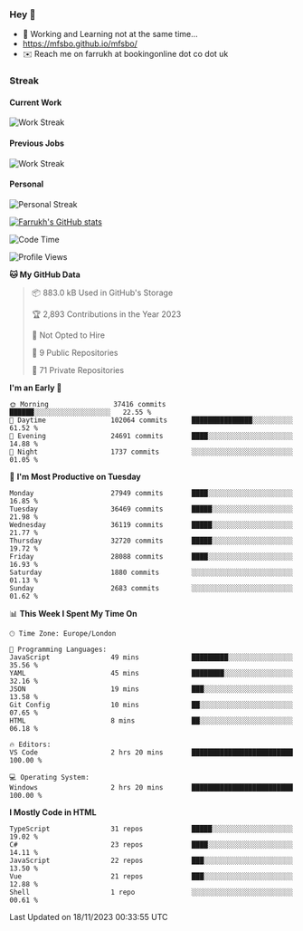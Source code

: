 ### Hey 👋

- 🏃 Working and Learning not at the same time...
- https://mfsbo.github.io/mfsbo/
- ✉️ Reach me on farrukh at bookingonline dot co dot uk

### Streak
#### Current Work
![Work Streak](https://streak-stats.demolab.com/?user=mfsbo)
#### Previous Jobs
![Work Streak](https://streak-stats.demolab.com/?user=farrukhcw)
#### Personal
![Personal Streak](https://streak-stats.demolab.com/?user=farrukhsubhani)

[![Farrukh's GitHub stats](https://github-readme-stats.vercel.app/api?username=mfsbo&hide=stars&count_private=true)](https://github.com/mfsbo/)

<!--START_SECTION:waka-->
![Code Time](http://img.shields.io/badge/Code%20Time-561%20hrs%2014%20mins-blue)

![Profile Views](http://img.shields.io/badge/Profile%20Views-0-blue)

**🐱 My GitHub Data** 

> 📦 883.0 kB Used in GitHub's Storage 
 > 
> 🏆 2,893 Contributions in the Year 2023
 > 
> 🚫 Not Opted to Hire
 > 
> 📜 9 Public Repositories 
 > 
> 🔑 71 Private Repositories 
 > 
**I'm an Early 🐤** 

```text
🌞 Morning                37416 commits       ██████░░░░░░░░░░░░░░░░░░░   22.55 % 
🌆 Daytime                102064 commits      ███████████████░░░░░░░░░░   61.52 % 
🌃 Evening                24691 commits       ████░░░░░░░░░░░░░░░░░░░░░   14.88 % 
🌙 Night                  1737 commits        ░░░░░░░░░░░░░░░░░░░░░░░░░   01.05 % 
```
📅 **I'm Most Productive on Tuesday** 

```text
Monday                   27949 commits       ████░░░░░░░░░░░░░░░░░░░░░   16.85 % 
Tuesday                  36469 commits       █████░░░░░░░░░░░░░░░░░░░░   21.98 % 
Wednesday                36119 commits       █████░░░░░░░░░░░░░░░░░░░░   21.77 % 
Thursday                 32720 commits       █████░░░░░░░░░░░░░░░░░░░░   19.72 % 
Friday                   28088 commits       ████░░░░░░░░░░░░░░░░░░░░░   16.93 % 
Saturday                 1880 commits        ░░░░░░░░░░░░░░░░░░░░░░░░░   01.13 % 
Sunday                   2683 commits        ░░░░░░░░░░░░░░░░░░░░░░░░░   01.62 % 
```


📊 **This Week I Spent My Time On** 

```text
🕑︎ Time Zone: Europe/London

💬 Programming Languages: 
JavaScript               49 mins             █████████░░░░░░░░░░░░░░░░   35.56 % 
YAML                     45 mins             ████████░░░░░░░░░░░░░░░░░   32.16 % 
JSON                     19 mins             ███░░░░░░░░░░░░░░░░░░░░░░   13.58 % 
Git Config               10 mins             ██░░░░░░░░░░░░░░░░░░░░░░░   07.65 % 
HTML                     8 mins              ██░░░░░░░░░░░░░░░░░░░░░░░   06.18 % 

🔥 Editors: 
VS Code                  2 hrs 20 mins       █████████████████████████   100.00 % 

💻 Operating System: 
Windows                  2 hrs 20 mins       █████████████████████████   100.00 % 
```

**I Mostly Code in HTML** 

```text
TypeScript               31 repos            █████░░░░░░░░░░░░░░░░░░░░   19.02 % 
C#                       23 repos            ████░░░░░░░░░░░░░░░░░░░░░   14.11 % 
JavaScript               22 repos            ███░░░░░░░░░░░░░░░░░░░░░░   13.50 % 
Vue                      21 repos            ███░░░░░░░░░░░░░░░░░░░░░░   12.88 % 
Shell                    1 repo              ░░░░░░░░░░░░░░░░░░░░░░░░░   00.61 % 
```




 Last Updated on 18/11/2023 00:33:55 UTC
<!--END_SECTION:waka-->
<!--
**mfsbo/mfsbo** is a ✨ _special_ ✨ repository because its `README.md` (this file) appears on your GitHub profile.

Here are some ideas to get you started:

- 🔭 I’m currently working on ...
- 🌱 I’m currently learning ...
- 👯 I’m looking to collaborate on ...
- 🤔 I’m looking for help with ...
- 💬 Ask me about ...
- 📫 How to reach me: ...
- 😄 Pronouns: ...
- ⚡ Fun fact: ...
-->
